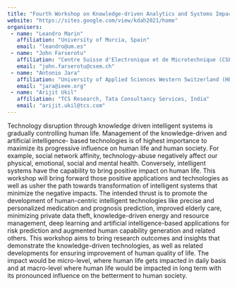 ```yaml
---
title: "Fourth Workshop on Knowledge-driven Analytics and Systems Impacting Human Quality of Life (KDAH-CIKM-2021)"
website: "https://sites.google.com/view/kdah2021/home"
organisers:
 - name: "Leandro Marin"
   affiliation: "University of Murcia, Spain"
   email: "leandro@um.es"
 - name: "John Farserotu"
   affiliation: "Centre Suisse d'Electronique et de Microtechnique (CSEM), Switzerland"
   email: "john.farserotu@csem.ch"
 - name: "Antonio Jara"
   affiliation: "University of Applied Sciences Western Switzerland (HES-SO), Switzerland"
   email: "jara@ieee.org"
 - name: "Arijit Ukil"
   affiliation: "TCS Research, Tata Consultancy Services, India"
   email: "arijit.ukil@tcs.com"
---
```


Technology disruption through knowledge driven intelligent systems is gradually controlling human life. Management of the knowledge-driven and artificial  intelligence- based technologies is of highest importance to maximize its  progressive influence on human life and human society. For example, social 
network affinity, technology-abuse negatively affect our physical, emotional, social and mental health. Conversely, intelligent systems have the capability to bring  positive impact on human life. This workshop will bring forward those positive  applications and technologies as well as usher the path towards transformation of  intelligent systems that minimize the negative impacts. The intended thrust is to  promote the development of human-centric intelligent technologies like precise and  personalized medication and prognosis prediction, improved elderly care,  minimizing private data theft, knowledge-driven energy and resource  management, deep learning and artificial intelligence-based applications for risk  prediction and augmented human capability generation and related others. This 
workshop aims to bring research outcomes and insights that demonstrate the knowledge-driven technologies, as well as related developments for ensuring  improvement of human quality of life. The impact would be micro-level, where  human life gets impacted in daily basis and at macro-level where human life would  be impacted in long term with its pronounced influence on the betterment to human  society. 
